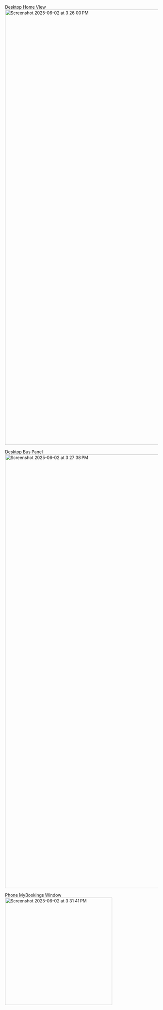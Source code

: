 Desktop Home View
<img width="1431" alt="Screenshot 2025-06-02 at 3 26 00 PM" src="https://github.com/user-attachments/assets/6503a90d-4112-4903-8f60-6b8ab6619293" />

Desktop Bus Panel
<img width="1426" alt="Screenshot 2025-06-02 at 3 27 38 PM" src="https://github.com/user-attachments/assets/7b0ba78c-5d6e-4ea9-9ccc-2b660b5844b0" />

Phone MyBookings Window
<img width="353" alt="Screenshot 2025-06-02 at 3 31 41 PM" src="https://github.com/user-attachments/assets/9ec408e2-b2ed-4449-a21f-3c5dd3189441" />
